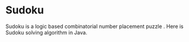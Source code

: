 # Sudoku
Sudoku is a logic based combinatorial number placement puzzle .
Here is Sudoku solving algorithm in Java.
